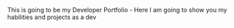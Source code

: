 This is going to be my Developer Portfolio - Here I am going to show you my habilities and projects as a dev
